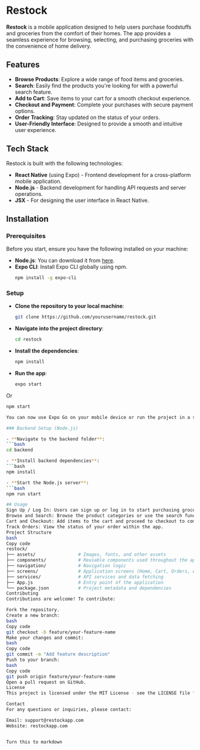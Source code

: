 # Restock

**Restock** is a mobile application designed to help users purchase foodstuffs and groceries from the comfort of their homes. The app provides a seamless experience for browsing, selecting, and purchasing groceries with the convenience of home delivery.

## Features
- **Browse Products**: Explore a wide range of food items and groceries.
- **Search**: Easily find the products you're looking for with a powerful search feature.
- **Add to Cart**: Save items to your cart for a smooth checkout experience.
- **Checkout and Payment**: Complete your purchases with secure payment options.
- **Order Tracking**: Stay updated on the status of your orders.
- **User-Friendly Interface**: Designed to provide a smooth and intuitive user experience.

## Tech Stack
Restock is built with the following technologies:
- **React Native** (using Expo) - Frontend development for a cross-platform mobile application.
- **Node.js** - Backend development for handling API requests and server operations.
- **JSX** - For designing the user interface in React Native.

## Installation

### Prerequisites
Before you start, ensure you have the following installed on your machine:
- **Node.js**: You can download it from [here](https://nodejs.org/).
- **Expo CLI**: Install Expo CLI globally using npm.
  ```bash
  npm install -g expo-cli

### Setup

- **Clone the repository to your local machine**:
  ```bash
  git clone https://github.com/yourusername/restock.git
- **Navigate into the project directory**:
  ```bash
  cd restock

- **Install the dependencies**:
  ```bash
  npm install

- **Run the app**:
  ```bash
  expo start

Or
  ```bash
  npm start

You can now use Expo Go on your mobile device or run the project in a simulator.

### Backend Setup (Node.js)

- **Navigate to the backend folder**:
  ```bash
  cd backend

- **Install backend dependencies**:
  ```bash
  npm install

- **Start the Node.js server**:
  ```bash
  npm run start

## Usage
Sign Up / Log In: Users can sign up or log in to start purchasing groceries.
Browse and Search: Browse the product categories or use the search functionality to find specific items.
Cart and Checkout: Add items to the cart and proceed to checkout to complete the purchase.
Track Orders: View the status of your order within the app.
Project Structure
bash
Copy code
restock/
├── assets/                # Images, fonts, and other assets
├── components/            # Reusable components used throughout the app
├── navigation/            # Navigation logic
├── screens/               # Application screens (Home, Cart, Orders, etc.)
├── services/              # API services and data fetching
├── App.js                 # Entry point of the application
└── package.json           # Project metadata and dependencies
Contributing
Contributions are welcome! To contribute:

Fork the repository.
Create a new branch:
bash
Copy code
git checkout -b feature/your-feature-name
Make your changes and commit:
bash
Copy code
git commit -m "Add feature description"
Push to your branch:
bash
Copy code
git push origin feature/your-feature-name
Open a pull request on GitHub.
License
This project is licensed under the MIT License - see the LICENSE file for details.

Contact
For any questions or inquiries, please contact:

Email: support@restockapp.com
Website: restockapp.com


Turn this to markdown
